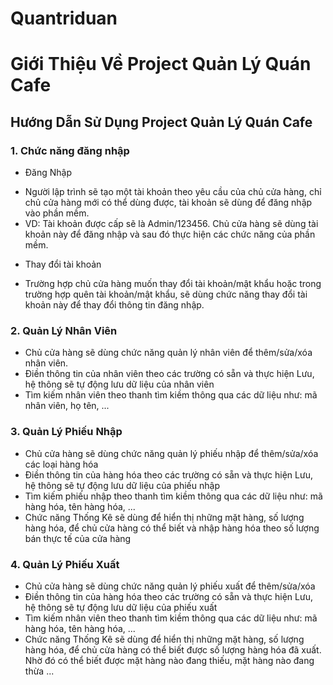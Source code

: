# Quantriduan

# Giới Thiệu Về Project Quản Lý Quán Cafe

## Hướng Dẫn Sử Dụng Project Quản Lý Quán Cafe

### 1. Chức năng đăng nhập
- Đăng Nhập
 + Người lập trình sẽ tạo một tài khoản theo yêu cầu của chủ cửa hàng, chỉ chủ cửa hàng mới có thể dùng được, tài khoản sẽ dùng để đăng nhập vào phần mềm.
 + VD: Tài khoản được cấp sẽ là Admin/123456. Chủ cửa hàng sẽ dùng tài khoản này để đăng nhập và sau đó thực hiện các chức năng của phần mềm.
- Thay đổi tài khoản
 + Trường hợp chủ cửa hàng muốn thay đổi tài khoản/mật khẩu hoặc trong trường hợp quên tài khoản/mật khẩu, sẽ dùng chức năng thay đổi tài khoản này để thay đổi thông tin đăng nhập.
### 2. Quản Lý Nhân Viên
 + Chủ cửa hàng sẽ dùng chức năng quản lý nhân viên để thêm/sửa/xóa nhân viên.
 + Điền thông tin của nhân viên theo các trường có sẵn và thực hiện Lưu, hệ thông sẽ tự động lưu dữ liệu của nhân viên
 + Tìm kiếm nhân viên theo thanh tìm kiềm thông qua các dữ liệu như: mã nhân viên, họ tên, ...
### 3. Quản Lý Phiếu Nhập
 + Chủ cửa hàng sẽ dùng chức năng quản lý phiếu nhập để thêm/sửa/xóa các loại hàng hóa
 + Điền thông tin của hàng hóa theo các trường có sẵn và thực hiện Lưu, hệ thông sẽ tự động lưu dữ liệu của phiếu nhập
 + Tìm kiếm phiếu nhập theo thanh tìm kiềm thông qua các dữ liệu như: mã hàng hóa, tên hàng hóa, ...
 + Chức năng Thống Kê sẽ dùng để hiển thị những mặt hàng, số lượng hàng hóa, để chủ cửa hàng có thể biết và nhập hàng hóa theo số lượng bán thực tế của cửa hàng
### 4. Quản Lý Phiếu Xuất
 + Chủ cửa hàng sẽ dùng chức năng quản lý phiếu xuất để thêm/sửa/xóa
 + Điền thông tin của hàng hóa theo các trường có sẵn và thực hiện Lưu, hệ thông sẽ tự động lưu dữ liệu của phiếu xuất
 + Tìm kiếm nhân viên theo thanh tìm kiềm thông qua các dữ liệu như: mã hàng hóa, tên hàng hóa, ...
 + Chức năng Thống Kê sẽ dùng để hiển thị những mặt hàng, số lượng hàng hóa, để chủ cửa hàng có thể biết được số lượng hàng hóa đã xuất.
   Nhờ đó có thể biết được mặt hàng nào đang thiếu, mặt hàng nào đang thừa ...
